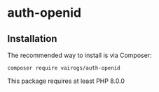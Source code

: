 # auth-openid

Installation
------------

The recommended way to install is via Composer:

```
composer require vairogs/auth-openid
```

This package requires at least PHP 8.0.0
